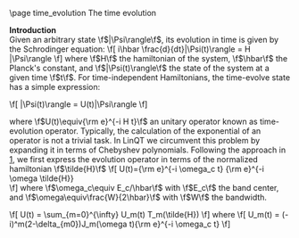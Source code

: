 \page time_evolution The time evolution 

**Introduction**                                                                                                                                                                                                                 
Given an arbitrary state \f$|\Psi\rangle\f$, its evolution in time is given by the Schrodinger equation:
\f[
i\hbar \frac{d}{dt}|\Psi(t)\rangle = H |\Psi\rangle
\f]
where \f$H\f$ the hamiltonian of the system, \f$\hbar\f$ the Planck's constant, and \f$|\Psi(t)\rangle\f$ the state of the system at a given time \f$t\f$.  For time-independent Hamiltonians, the time-evolve state has a simple expression:

\f[
|\Psi(t)\rangle = U(t)|\Psi\rangle
\f]

where \f$U(t)\equiv{\rm e}^{-i H t}\f$ an unitary operator known as time-evolution operator. Typically, the calculation of the exponential of an operator is not a trivial task. In LinQT we circumvent this problem by expanding it in terms of Chebyshev polynomials. Following the approach in [1], we first express the evolution operator in terms of the normalized hamiltonian \f$\tilde{H}\f$
\f[
U(t)={\rm e}^{-i \omega_c t} {\rm e}^{-i \omega \tilde{H}}\
\f]
where  \f$\omega_c\equiv E_c/\hbar\f$ with \f$E_c\f$ the band center, and \f$\omega\equiv\frac{W}{2\hbar}\f$ with  \f$W\f$ the bandwidth. 

\f[
U(t) = \sum_{m=0}^{\infty} U_m(t) T_m(\tilde{H})
\f]
where 
\f[
U_m(t)  = (-i)^m(2-\delta_{m0})J_m(\omega t){\rm e}^{-i \omega_c t}
\f]





[1]: LSQT
[1]: https://journals.aps.org/rmp/abstract/10.1103/RevModPhys.78.275


